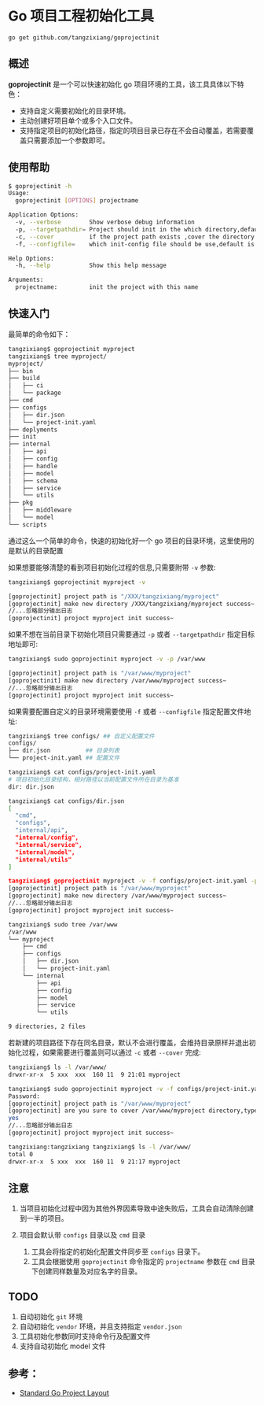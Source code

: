# Go 项目工程初始化工具



`go get github.com/tangzixiang/goprojectinit`



## 概述

**goprojectinit** 是一个可以快速初始化 go 项目环境的工具，该工具具体以下特色：

- 支持自定义需要初始化的目录环境。
- 主动创建好项目单个或多个入口文件。
- 支持指定项目的初始化路径，指定的项目目录已存在不会自动覆盖，若需要覆盖只需要添加一个参数即可。



## 使用帮助

```bash
$ goprojectinit -h
Usage:
  goprojectinit [OPTIONS] projectname

Application Options:
  -v, --verbose        Show verbose debug information
  -p, --targetpathdir= Project should init in the which directory,default is current path,if target directory not exists will be created
  -c, --cover          if the project path exists ,cover the directory and init the project
  -f, --configfile=    which init-config file should be use,default is project-path/configs/config.yaml will be download

Help Options:
  -h, --help           Show this help message

Arguments:
  projectname:         init the project with this name
```



## 快速入门

最简单的命令如下：

```bash
tangzixiang$ goprojectinit myproject
tangzixiang$ tree myproject/
myproject/
├── bin
├── build
│   ├── ci
│   └── package
├── cmd
├── configs
│   ├── dir.json
│   └── project-init.yaml
├── deplyments
├── init
├── internal
│   ├── api
│   ├── config
│   ├── handle
│   ├── model
│   ├── schema
│   ├── service
│   └── utils
├── pkg
│   ├── middleware
│   └── model
└── scripts
```

通过这么一个简单的命令，快速的初始化好一个 go 项目的目录环境，这里使用的是默认的目录配置



如果想要能够清楚的看到项目初始化过程的信息,只需要附带 `-v` 参数:

```bash
tangzixiang$ goprojectinit myproject -v

[goprojectinit] project path is "/XXX/tangzixiang/myproject"
[goprojectinit] make new directory /XXX/tangzixiang/myproject success~
//...忽略部分输出日志
[goprojectinit] projoct myproject init success~
```



如果不想在当前目录下初始化项目只需要通过 `-p` 或者 `--targetpathdir` 指定目标地址即可:

```bash
tangzixiang$ sudo goprojectinit myproject -v -p /var/www

[goprojectinit] project path is "/var/www/myproject"
[goprojectinit] make new directory /var/www/myproject success~
//...忽略部分输出日志
[goprojectinit] projoct myproject init success~
```



如果需要配置自定义的目录环境需要使用 `-f`  或者 `--configfile` 指定配置文件地址:

```bash
tangzixiang$ tree configs/ ## 自定义配置文件
configs/
├── dir.json          ## 目录列表
└── project-init.yaml ## 配置文件

tangzixiang$ cat configs/project-init.yaml
# 项目初始化目录结构，相对路径以当前配置文件所在目录为基准
dir: dir.json

tangzixiang$ cat configs/dir.json
[
  "cmd",
  "configs",
  "internal/api",
  "internal/config",
  "internal/service",
  "internal/model",
  "internal/utils"
]

tangzixiang$ goprojectinit myproject -v -f configs/project-init.yaml -p /var/www
[goprojectinit] project path is "/var/www/myproject"
[goprojectinit] make new directory /var/www/myproject success~
//...忽略部分输出日志
[goprojectinit] projoct myproject init success~

tangzixiang$ sudo tree /var/www
/var/www
└── myproject
    ├── cmd
    ├── configs
    │   ├── dir.json
    │   └── project-init.yaml
    └── internal
        ├── api
        ├── config
        ├── model
        ├── service
        └── utils

9 directories, 2 files
```



若新建的项目路径下存在同名目录，默认不会进行覆盖，会维持目录原样并退出初始化过程，如果需要进行覆盖则可以通过 `-c` 或者 `--cover` 完成:

```bash
tangzixiang$ ls -l /var/www/
drwxr-xr-x  5 xxx  xxx  160 11  9 21:01 myproject

tangzixiang$ sudo goprojectinit myproject -v -f configs/project-init.yaml -p /var/www -c
Password:
[goprojectinit] project path is "/var/www/myproject"
[goprojectinit] are you sure to cover /var/www/myproject directory,type yes or no~
yes
//...忽略部分输出日志
[goprojectinit] projoct myproject init success~

tangzixiang:tangzixiang tangzixiang$ ls -l /var/www/
total 0
drwxr-xr-x  5 xxx  xxx  160 11  9 21:17 myproject
```



##  注意

1. 当项目初始化过程中因为其他外界因素导致中途失败后，工具会自动清除创建到一半的项目。

2. 项目会默认带 `configs` 目录以及 `cmd` 目录

   1. 工具会将指定的初始化配置文件同步至 `configs` 目录下。
   2. 工具会根据使用 `goprojectinit` 命令指定的 `projectname`  参数在 `cmd` 目录下创建同样数量及对应名字的目录。



## TODO

1. 自动初始化 `git` 环境
2. 自动初始化 `vendor` 环境，并且支持指定 `vendor.json`
3. 工具初始化参数同时支持命令行及配置文件
4. 支持自动初始化 model 文件




## 参考：

- [Standard Go Project Layout](https://github.com/golang-standards/project-layout)